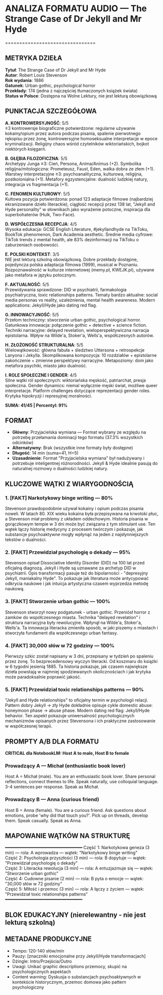 # ANALIZA FORMATU AUDIO — The Strange Case of Dr Jekyll and Mr Hyde
================================

## METRYKA DZIEŁA
**Tytuł**: The Strange Case of Dr Jekyll and Mr Hyde  
**Autor**: Robert Louis Stevenson  
**Rok wydania**: 1886  
**Gatunek**: Urban gothic, psychological horror  
**Przekłady**: 174 (jedna z najczęściej tłumaczonych książek świata)  
**Status w Polsce**: Dostępna na Wolne Lektury, nie jest lekturą obowiązkową  

## PUNKTACJA SZCZEGÓŁOWA

**A. KONTROWERSYJNOŚĆ**: 5/5  
≥3 kontrowersje biograficzne potwierdzone: regularne używanie kokainy/opium przez autora podczas pisania, spalenie pierwotnego rękopisu przez żonę, kontrowersyjne homoseksualne interpretacje w epoce kryminalizacji. Religijny chaos wśród czytelników wiktoriańskich, bojkot niektórych księgarń.

**B. GŁĘBIA FILOZOFICZNA**: 5/5  
Archetypy Junga ≥3: Cień, Persona, Anima/Animus (+2). Symbolika religijna/mitologiczna: Prometeusz, Faust, Eden, walka dobra ze złem (+1). Warstwy interpretacyjne ≥3: psychoanalityczna, kulturowa, religijna, postkolonialna (+1). Metafory egzystencjalne: dualność ludzkiej natury, integracja vs fragmentacja (+1).

**C. FENOMEN KULTUROWY**: 5/5  
Kultowa pozycja potwierdzona: ponad 123 adaptacje filmowe (najbardziej ekranizowane dzieło literackie), ciągłość recepcji przez 138 lat, "Jekyll and Hyde personality" w słownikach jako wyrażenie potoczne, inspiracja dla superbohaterów (Hulk, Two-Face).

**D. WSPÓŁCZESNA RECEPCJA**: 4/5  
Wysoka edukacja: GCSE English Literature, #jekyllandhyde na TikToku, BookTok phenomenon, Dark Academia aesthetic. Średnie media cyfrowe: TikTok trends z mental health, ale 83% dezinformacji na TikToku o zaburzeniach osobowości.

**E. POLSKI KONTEKST**: 3/5  
NIE jest lekturą szkolną obowiązkową. Dobre przekłady dostępne, pojedyncza polska adaptacja filmowa (1999), musical w Poznaniu. Rozpoznawalność w kulturze internetowej (memy.pl, KWEJK.pl), używane jako metafora w języku potocznym.

**F. AKTUALNOŚĆ**: 5/5  
Przewidywania sprawdzone: DID w psychiatrii, farmakologia psychiatryczna, toxic relationships patterns. Tematy bardzo aktualne: social media personas vs reality, uzależnienia, mental health awareness. Modern applications: Jekyll/Hyde jako dating red flag.

**G. INNOWACYJNOŚĆ**: 5/5  
Przełom techniczny: stworzenie urban gothic, psychological horror. Gatunkowa innowacja: połączenie gothic + detective + science fiction. Techniki narracyjne: delayed revelation, wieloperspektywiczna narracja epistolarna. Wpływ na Wilde'a, Stoker'a, Wells'a, współczesnych autorów.

**H. ZŁOŻONOŚĆ STRUKTURALNA**: 5/5  
Wielowątkowość: główna fabuła + śledztwo Uttersona + retrospekcje Lanyona i Jekylla. Skomplikowana kompozycja: 10 rozdziałów + epistolarne zakończenie + zmienne perspektywy narracyjne. Metapoziomy: dom jako metafora psychiki, miasto jako dualność.

**I. ROLE SPOŁECZNE I GENDER**: 4/5  
Silne wątki ról społecznych: wiktoriańska męskość, patriarchat, presja społeczna. Gender dynamics: niemal wyłącznie męski świat, możliwe queer interpretacje. Platform challenges dotyczące reprezentacji gender roles. Krytyka hipokryzji i represyjnej moralności.

**SUMA: 41/45 | Percentyl: 91%**

## FORMAT
- **Główny**: Przyjacielska wymiana — Format wybrany ze względu na potrzebę przełamania dominacji tego formatu (37.3% wszystkich odcinków)
- **Alternatywny**: Brak (wszystkie inne formaty były dostępne)
- **Długość**: 14 min (suma=41, H=5)
- **Uzasadnienie**: Format "Przyjacielska wymiana" był nadużywany i potrzebuje inteligentnej różnorodności. Jekyll & Hyde idealnie pasują do naturalnej rozmowy o dualności ludzkiej natury.

## KLUCZOWE WĄTKI Z WIARYGODNOŚCIĄ

### 1. [FAKT] Narkotykowy binge writing — 80%
Stevenson prawdopodobnie używał kokainy i opium podczas pisania noweli. W latach 80. XIX wieku kokaina była przepisywana na krwotoki płuc, a Stevenson miał problemy z układem oddechowym. Historia pisania w gorączkowym tempie w 3 dni może być związana z tym stimulant use. Ten wątek łączy historię medycyny z procesem twórczym i pokazuje, jak substancje psychoaktywne mogły wpłynąć na jeden z najsłynniejszych tekstów o dualności.

### 2. [FAKT] Przewidział psychologię o dekady — 95%  
Stevenson opisał Dissociative Identity Disorder (DID) na 100 lat przed oficjalną diagnozą. Jekyll i Hyde są uznawane za archetyp DID w psychiatrii. Opis transformacji pasuje też do bipolarności - "depresyjny Jekyll, maniakalny Hyde". To pokazuje jak literatura może antycypować odkrycia naukowe i jak intuicja artystyczna czasem wyprzedza metodę naukową.

### 3. [FAKT] Stworzenie urban gothic — 100%
Stevenson stworzył nowy podgatunek - urban gothic. Przeniósł horror z zamków do współczesnego miasta. Technika "delayed revelation" i struktura narracyjna były rewolucyjne. Wpłynął na Wilde'a, Stoker'a, Wells'a. Ta innowacja literacka zmieniła sposób, w jaki piszemy o miastach i stworzyła fundament dla współczesnego urban fantasy.

### 4. [FAKT] 30,000 słów w 72 godziny — 100%
Pierwszy szkic został napisany w 3 dni, przepisany w tydzień po spaleniu przez żonę. To bezprecedensowy wyczyn literacki. Od koszmaru do książki w 6 tygodni jesienią 1885. Ta historia pokazuje, jak czasem największe dzieła powstają w najmniej spodziewanych okolicznościach i jak krytyka może paradoksalnie poprawić jakość.

### 5. [FAKT] Przewidział toxic relationships patterns — 90%
"Jekyll and Hyde relationships" to oficjalny termin w psychologii relacji. Pattern dobry Jekyll → zły Hyde dokładnie opisuje cykle domestic abuse: honeymoon phase → abuse phase. Modern dating red flag: Jekyll/Hyde behavior. Ten aspekt pokazuje uniwersalność psychologicznych mechanizmów opisanych przez Stevensona i ich praktyczne zastosowanie w współczesnej terapii.

## PROMPTY A/B DLA FORMATU

**CRITICAL dla NotebookLM: Host A to male, Host B to female**

### Prowadzący A — Michał (enthusiastic book lover)
Host A = Michał (male). You are an enthusiastic book lover. Share personal reflections, connect themes to life. Speak naturally, use colloquial language. 3-4 sentences per response. Speak as Michał.

### Prowadzący B — Anna (curious friend)
Host B = Anna (female). You are a curious friend. Ask questions about emotions, probe 'why did that touch you?'. Pick up on threads, develop them. Speak casually. Speak as Anna.

## MAPOWANIE WĄTKÓW NA STRUKTURĘ
━━━━━━━━━━━━━━━━━━━━━━━━━━━━━━
Część 1: Narkotykowa geneza (3 min) — rola: A wprowadza — wątek: "Narkotykowy binge writing"  
Część 2: Psychologia przyszłości (3 min) — rola: B dopytuje — wątek: "Przewidział psychologię o dekady"  
Część 3: Literacka rewolucja (3 min) — rola: A entuzjazmuje się — wątek: "Stworzenie urban gothic"  
Część 4: Cudowne pisanie (2 min) — rola: B pyta o emocje — wątek: "30,000 słów w 72 godziny"  
Część 5: Miłość i przemoc (3 min) — rola: A łączy z życiem — wątek: "Przewidział toxic relationships patterns"  
━━━━━━━━━━━━━━━━━━━━━━━━━━━━━━

## BLOK EDUKACYJNY (nierelewantny - nie jest lekturą szkolną)

## METADANE PRODUKCYJNE
- Tempo: 120-140 słów/min
- Pauzy: [znaczniki emocjonalne przy Jekyll/Hyde transformacjach]
- Dżingle: Intro/Przejścia/Outro
- Uwagi: Unikać graphic descriptions przemocy, skupić na psychologicznych aspektach
- Content warning: Dyskusja o substancjach psychoaktywnych w kontekście historycznym, przemoc domowa jako pattern psychologiczny
